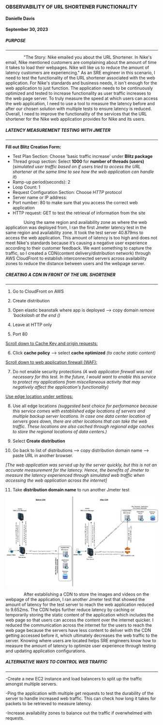### **OBSERVABILITY OF URL SHORTENER FUNCTIONALITY**
#### **Danielle Davis**
#### **September 30, 2023**




##### **PURPOSE**
_________________________

&emsp;&emsp;&emsp;&emsp;    "The Story: Nike emailed you about the URL Shortener. In Nike's email, Nike mentioned customers are complaining about the amount of time it takes to load their webpages. Nike will like us to reduce the amount of latency customers are experiencing." As an SRE engineer in this scenario, I need to test the functionality of the URL shortener associated with the web application. For Nike's standards and business needs, it isn't enough for the web application to just function. The application needs to be continuously optimized and tested to increase functionality as user traffic increases to the web page server. To truly measure the speed at which users can access the web application, I need to use a tool to measure the latency before and after our chosen solution with multiple tests to ensure latency is reduced. Overall, I need to improve the functionality of the services that the URL shortener for the Nike web application provides for Nike and its users. 




##### **LATENCY MEASUREMENT TESTING WITH JMETER**
________________

**Fill out Blitz Creation Form:** 

- Test Plan Section: Choose 'basic traffic increase' under **Blitz package**
- Thread group section: Select **1000** for **number of threads (users)** (*simulated user traffic based on if users tried to access the URL shortener at the same time to see how the web  application can handle it*)
- Ramp-up period(seconds): 2
- Loop Count: 1
- Request Configuration Section: Choose *HTTP* protocol
- Server name or IP address: <URL shortener>
- Port number: 80 to make sure that you access the correct web application 
- HTTP request: GET to test the retrieval of information from the site 


&emsp;&emsp;&emsp;&emsp;    Using the same region and availability zone as where the web application was deployed from, I ran the first Jmeter latency test in the same region and availability zone. It took the test server 40.879ms to access the web application. This amount of latency is too high and does not meet Nike's standards because it’s causing a negative user experience according to their customer feedback. We want something to capture the traffic, so I created a CDN(content delivery/distribution network) through AWS CloudFront to establish interconnected servers across availability zones to reduce the distance between users and the webpage server.




##### **CREATING A CDN IN FRONT OF THE URL SHORTENER**
______________________________________

1. Go to CloudFront on AWS

2. Create distribution

3. Open elastic beanstalk where app is deployed --> copy domain *remove 'backslash at the end (\)*

4. Leave at HTTP only 

5. Port 80 

<ins>Scroll down to Cache Key and origin requests:</ins>

6. Click **cache policy** --> select **cache optimized** *(to cache static content)*

<ins>Scroll down to web application firewall (WAF):</ins>

7. Do not enable security protections *(A web applicaton firewall was not necessary for this test. In the future, I would want to enable this service to  protect my applications from miscellaneous activity that may negatively affect the application's functionality)*

<ins>Use edge location under settings:</ins>

8. Use all edge locations *(suggested best choice for performance because this service comes with established edge locations of servers and multiple backup server locations. In case one data center location of servers goes down, there are other locations that can take the web traffic. These locations are also cached through regional edge caches to store the regional locations of data centers.)*

9. Select **Create distribution**

10. Go back to list of distributions --> copy distribution domain name --> paste URL in another browser.

*[The web application was served up by the server quickly, but this is not an accurate measurement for the latency. Hence, the benefits of Jmeter to measure the latency experienced through simulated web traffic when accessing the web application across the internet]*

11. Take **distribution domain name** to run another Jmeter test




![Before & After CDN](https://github.com/DANNYDEE93/Blitz1/blob/main/Blitz1Diagram.jpg)




&emsp;&emsp;&emsp;&emsp;     After establishing a CDN to store the images and videos on the webpage of the application, I ran another Jmeter test that showed the amount of latency for the test server to reach the web application reduced to 9.652ms. The CDN helps further reduce latency by caching or temporarily storing the static content of the application which includes the web page so that users can access the content over the internet quicker. I reduced the communication across the internet for the users to reach the web page because the servers have less content to deliver with the CDN getting accessed before it, which ultimately decreases the web traffic to the server. Knowing where users are located helps SRE engineers know how to measure the amount of latency to optimize user experience through testing and updating application configurations.




##### **ALTERNATIVE WAYS TO CONTROL WEB TRAFFIC** 
________________________________________
-Create a new EC2 instance and load balancers to split up the traffic amongst multiple servers.

-Ping the application with multiple get requests to test the durability of the server to handle increased web traffic. This can check how long it takes for packets to be retrieved to measure latency.

-Increase availability zones to balance out the traffic if overwhelmed with requests.
